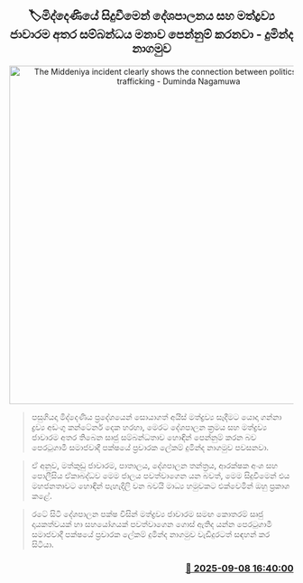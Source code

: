 <p align='center'><b><h2 align='center' title='The Middeniya incident clearly shows the connection between politics and drug trafficking - Duminda Nagamuwa'>🏷මිද්දෙණියේ සිදුවීමෙන් දේශපාලනය සහ මත්ද්‍රව්‍ය ජාවාරම අතර සම්බන්ධය මනාව පෙන්නුම් කරනවා - දුමින්ද නාගමුව</h2></b></p>
<p align='center'><img src='https://helakuru.sgp1.cdn.digitaloceanspaces.com/esana/images/lib/duminda-nagamuwa-press-i.jpg' width='600' alt='The Middeniya incident clearly shows the connection between politics and drug trafficking - Duminda Nagamuwa'></p>

> පසුගියදා මිද්දෙණිය ප්‍රදේශයෙන් සොයාගත් අයිස් මත්ද්‍රව්‍ය සෑදීමට යොදා ගන්නා ද්‍රව්‍ය අඩංගු කන්ටේනර් දෙක හරහා, මෙරට දේශපාලන ක්‍රමය සහ මත්ද්‍රව්‍ය ජාවාරම අතර තිබෙන සෘජු සම්බන්ධතාව හොඳින් පෙන්නුම් කරන බව පෙරටුගාමී සමාජවාදී පක්ෂයේ ප්‍රචාරක ලේකම් දුමින්ද නාගමුව පවසනවා.

> ඒ අනුව, මත්කුඩු ජාවාරම, පාතාලය, දේශපාලන තන්ත්‍රය, ආරක්ෂක අංශ සහ පොලීසිය ඒකාබද්ධව මෙම ජාලය පවත්වාගෙන යන බවත්, මෙම සිදුවීමෙන් එය මහජනතාවට හොඳින් පැහැදිලි වන බවයි මාධ්‍ය හමුවකට එක්වෙමින් ඔහු ප්‍රකාශ කළේ.

> රටේ සිටි දේශපාලන පක්ෂ විසින් මත්ද්‍රව්‍ය ජාවාරම සමඟ කොතරම් සෘජු දායකත්වයක් හා සහයෝගයක් පවත්වාගෙන ගොස් ඇතිද යන්න පෙරටුගාමී සමාජවාදී පක්ෂයේ ප්‍රචාරක ලේකම් දුමින්ද නාගමුව වැඩිදුරටත් සඳහන් කර සිටියා.



<h3 align='right'><a href='https://www.helakuru.lk/esana/p/113407/'>📅 2025-09-08 16:40:00</a></h3>
